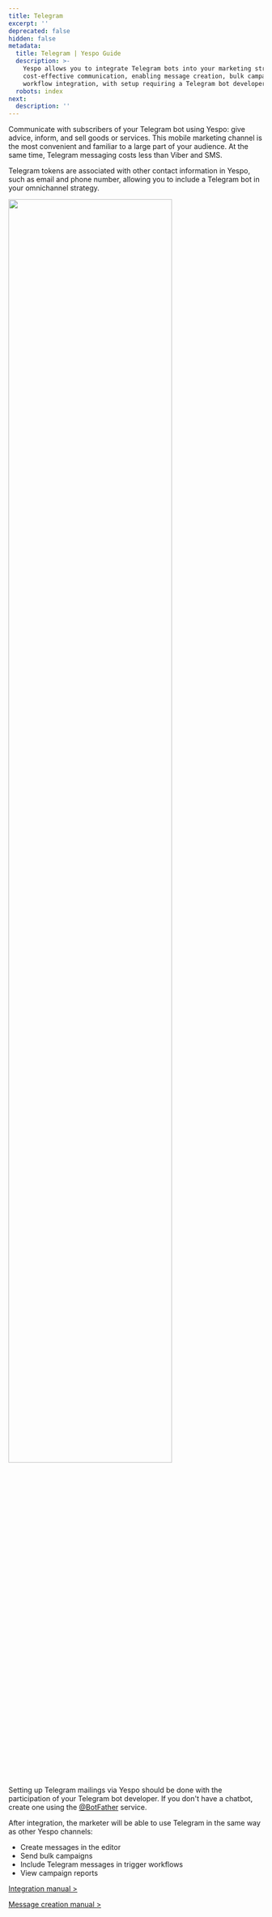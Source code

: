 ```yaml
---
title: Telegram
excerpt: ''
deprecated: false
hidden: false
metadata:
  title: Telegram | Yespo Guide
  description: >-
    Yespo allows you to integrate Telegram bots into your marketing strategy for
    cost-effective communication, enabling message creation, bulk campaigns, and
    workflow integration, with setup requiring a Telegram bot developer.
  robots: index
next:
  description: ''
---
```

Communicate with subscribers of your Telegram bot using Yespo: give advice, inform, and sell goods or services. This mobile marketing channel is the most convenient and familiar to a large part of your audience. At the same time, Telegram messaging costs less than Viber and SMS.

Telegram tokens are associated with other contact information in Yespo, such as email and phone number, allowing you to include a Telegram bot in your omnichannel strategy.

<Image align="center" width="80% " src="https://files.readme.io/cc400c443f1c19f7e27a88866244771ac5cda632c299f02ce13d10d6f356f4fb-telegram.webp" />

Setting up Telegram mailings via Yespo should be done with the participation of your Telegram bot developer. If you don't have a chatbot, create one using the <a rel="nofollow" href="https://telegram.me/BotFather" target="_blank"> @BotFather</a> service. 

After integration, the marketer will be able to use Telegram in the same way as other Yespo channels:

* Create messages in the editor
* Send bulk campaigns
* Include Telegram messages in trigger workflows
* View campaign reports

[Integration manual >](https://docs.yespo.io/docs/integrating-telegram-bot)

[Message creation manual >](https://docs.yespo.io/docs/creating-telegram-message)
